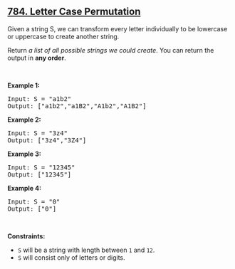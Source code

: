 ## [784. Letter Case Permutation](https://leetcode-cn.com/problems/letter-case-permutation/)

Given a string S, we can transform every letter individually&nbsp;to be lowercase or uppercase to create another string.

Return _a list of all possible strings we could create_. You can return the output&nbsp;in **any order**.

&nbsp;

**Example 1:**

<pre>Input: S = "a1b2"
Output: ["a1b2","a1B2","A1b2","A1B2"]
</pre>

**Example 2:**

<pre>Input: S = "3z4"
Output: ["3z4","3Z4"]
</pre>

**Example 3:**

<pre>Input: S = "12345"
Output: ["12345"]
</pre>

**Example 4:**

<pre>Input: S = "0"
Output: ["0"]
</pre>

&nbsp;

**Constraints:**

*   `S` will be a string with length between `1` and `12`.
*   `S` will consist only of letters or digits.
